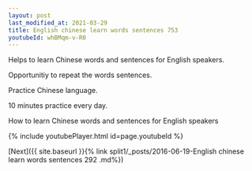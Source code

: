 ```yaml
---
layout: post
last_modified_at: 2021-03-29
title: English chinese learn words sentences 753 
youtubeId: whBMqm-v-R0
---
```

 
 
Helps to learn Chinese words and sentences for English speakers.

Opportunitiy to repeat the words sentences. 

Practice Chinese language. 
 
10 minutes practice every day. 
 
How to learn Chinese words and sentences for English speakers 
 
{% include youtubePlayer.html id=page.youtubeId %}
 
 
[Next]({{ site.baseurl }}{% link  split1/_posts/2016-06-19-English chinese learn words sentences 292 .md%})
 
